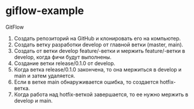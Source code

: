 # giflow-example

GitFlow
1. Создать репозиторий на GitHub и клонировать его на компьютер.
2. Создать ветку разработки develop от главной ветки (master, main).
3. Создать от ветки develop feature/-ветки и мержить feature/-ветки в develop, когда фичи будут выполнены.
4. Создание ветки release/0.1.0 от develop.
5. Когда ветка release/0.1.0 закончена, то она мержиться в develop и main и затем удаляется.
6. Если в ветке main обнаруживается ошибка, то создается hotfix-ветка.
7. Когда работа над hotfix-веткой завершается, то ее нужно мержить в develop и main.